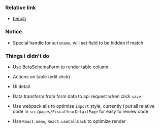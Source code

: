 ### Relative link

- [bench](https://frappeframework.com/docs/v14/user/en/bench)

### Notice

- Special handle for `autoname`, will set field to be hidden if match

### Things i didn't do

- Use BetaSchemaForm to render table column

- Actions on table (edit click)

- Ui detail

- Data transform from form data to api request when click `save`

- Use webpack alis to optimize `import` style, currently i put all relative code in `src/pages/FiscalYearDetailPage` for easy to review code

- Use `React.memo`, `React.useCallback` to optimize render
